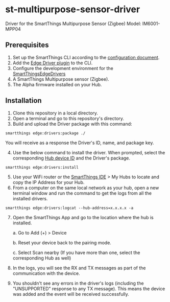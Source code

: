 # st-multipurpose-sensor-driver
Driver for the SmartThings Multipurpose Sensor (Zigbee)
Model: IM6001-MPP04

## Prerequisites 
1. Set up the SmartThings CLI according to the [configuration document](https://github.com/SmartThingsCommunity/smartthings-cli/blob/master/packages/cli/doc/configuration.md).
2. Add the [Edge Driver plugin](https://github.com/SmartThingsCommunity/edge-alpha-cli-plugin#set-up) to the CLI.
3. Configure the development environment for the [SmartThingsEdgeDrivers](https://github.com/SmartThingsCommunity/SmartThingsEdgeDriversBeta)
4. A SmartThings Multipurpose sensor (Zigbee).
5. The Alpha firmware installed on your Hub.

## Installation
1. Clone this repository in a local directory.
2. Open a terminal and go to this repository's directory. 
3. Build and upload the Driver package with this command:
```
smartthings edge:drivers:package ./
```
You will receive as a response the Driver's ID, name, and package key.

4. Use the below command to install the driver. When prompted, select the corresponding [Hub device ID](https://smartthings.developer.samsung.com/docs/api-ref/st-api.html#operation/getDevices) and the Driver's package.
```
smartthings edge:drivers:install
```
5. Use your WiFi router or the [SmartThings IDE](https://account.smartthings.com/login) > My Hubs to locate and copy the IP Address for your Hub.
6. From a computer on the same local network as your hub, open a new terminal window and run the command to get the logs from all the installed drivers.
```
smartthings edge:drivers:logcat --hub-address=x.x.x.x -a
```
7. Open the SmartThings App and go to the location where the hub is installed.

    a. Go to Add (+) > Device
    
    b. Reset your device back to the pairing mode.
    
    c. Select Scan nearby (If you have more than one, select the corresponding Hub as well)
    
8. In the logs, you will see the RX and TX messages as part of the communication with the device.
9. You shouldn't see any errors in the driver's logs (including the "UNSUPPORTED" response to any TX message). This means the device was added and the event will be received successfully.

